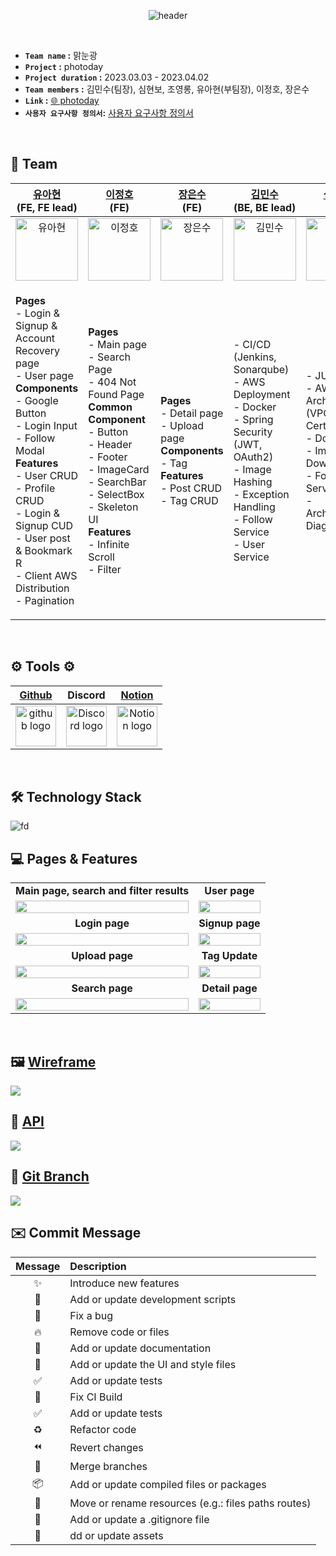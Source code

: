 <div  align="center">

  ![header](https://capsule-render.vercel.app/api?type=Waving&color=3cb46e&height=250&section=header&text=photoday%20&fontSize=60&fontColor=ffffff&animation=twinkling&fontAlignY=40)

</br>

</div>

- **`Team name` :**  맑눈광 
- **`Project` :** photoday
- **`Project duration` :** 2023.03.03 - 2023.04.02
- **`Team members` :** 김민수(팀장), 심현보, 조영롱, 유아현(부팀장), 이정호, 장은수
- **`Link` :** [🌐 photoday ](https://photoday.site/)
- **`사용자 요구사항 정의서`:** [사용자 요구사항 정의서](https://docs.google.com/spreadsheets/d/1Ag0E2LtVoF8s_KBggUSjhS9XFv0DJXGEpryifN7IOt8/edit#gid=0)
<br/>

## 💼 Team
|                     <a href="https://github.com/youa7878" target="_blank">유아현</a> <br>(FE, FE lead)                     |                        <a href="https://github.com/leejungho9" target="_blank">이정호</a> <br>(FE)                        |                        <a href="https://github.com/heyroocoke" target="_blank">장은수</a> <br>(FE)                        |                    <a href="https://github.com/ichubtou" target="_blank">김민수</a> <br>(BE, BE lead)                     |                        <a href="https://github.com/qushe8r" target="_blank">심현보</a> <br>(BE)                        |                       <a href="https://github.com/youngrongcho" target="_blank">조영롱</a> <br>(BE)                        |
| :---: | :---: | :---: | :---: | :---: | :---: |
|  <img alt="유아현" src="https://velog.velcdn.com/images/youa7878/post/a22012f1-99b5-4930-888f-02f5a6fc7291/image.png" height="100" width="100"> | <img alt="이정호" src="https://velog.velcdn.com/images/youa7878/post/159dc490-9e70-4c03-be58-6c1042ad70a4/image.png" height="100" width="100"> | <img alt="장은수" src="https://velog.velcdn.com/images/youa7878/post/d3c50837-70e4-4955-9904-55004b6c4df1/image.png" height="100" width="100"> | <img alt="김민수" src="https://velog.velcdn.com/images/youa7878/post/84c6b5cd-7d52-4046-b7b0-f473516aae29/image.png" height="100" width="100"> | <img alt="심현보" src="https://velog.velcdn.com/images/youa7878/post/b751cdc3-3bc3-4e33-b756-877e904cd6dd/image.png" height="100" width="100"> | <img alt="조영롱" src="https://velog.velcdn.com/images/youa7878/post/47b426a7-8e50-471c-8a51-c32ab66c2818/image.png" height="100" width="100"> |
|<p align="left">**Pages**<br/>- Login & Signup &  Account Recovery page<br/>- User page <br/>**Components**<br/>- Google Button <br/>- Login Input <br/>- Follow Modal <br/>**Features**<br/>- User CRUD<br/>- Profile CRUD <br/> - Login & Signup CUD <br/>- User post & Bookmark R <br/>- Client AWS Distribution <br/>- Pagination<br/></p> | <p align="left">**Pages**<br/>-  Main page<br/>- Search Page<br/>- 404 Not Found Page<br/>**Common Component**<br/>- Button<br/>- Header<br/>- Footer<br/>- ImageCard<br/>- SearchBar<br/>- SelectBox<br/>- Skeleton UI<br/>**Features**<br/>- Infinite Scroll<br/>- Filter<br/></p> | <p align="left">**Pages**<br/>- Detail page<br/>- Upload page<br/>**Components**<br/>- Tag<br/>**Features**<br/>- Post CRUD<br/>- Tag CRUD<br/></p> |<p align="left">- CI/CD (Jenkins, Sonarqube)<br/>- AWS Deployment<br/>- Docker<br/>- Spring Security (JWT, OAuth2)<br/>- Image Hashing<br/>- Exception Handling <br/>- Follow Service<br/>- User Service <br/></p> |<p align="left">- JUnit Test<br/>- AWS Architecture (VPC, Nginx, Certbot)<br/>- Docker<br/>- Image Download <br/>- Follow Service<br/>- Architecture Diagram<br/></p>|<p align="left">- Log Visualization (AOP, Grafana, Loki, Promtail, Prometheus)<br/>- SMTP Mail<br/>- Tag Search<br/>- Image Download <br/>- Follow Service<br/>- Bookmark Service<br/>- Like Service<br/>- Report Service<br/></p>|





<br/>

## ⚙️ Tools ⚙️ 
| <a href="https://github.com/MNK-photoday/photoday" target="_blank">Github</a> | Discord |<a href="https://www.notion.so/codestates/1754f40362bd47ca930d38ab4177d496" target="_blank">Notion</a>|
| :---: | :---: |:---:|
| <img alt="github logo" src="https://techstack-generator.vercel.app/github-icon.svg" width="65" height="65"> | <img alt="Discord logo" src="https://assets-global.website-files.com/6257adef93867e50d84d30e2/62595384e89d1d54d704ece7_3437c10597c1526c3dbd98c737c2bcae.svg" height="65" width="65"> |<img alt="Notion logo" src="https://www.notion.so/cdn-cgi/image/format=auto,width=640,quality=100/front-static/shared/icons/notion-app-icon-3d.png" height="65" width="65">|

<br/>

## 🛠️ Technology Stack
<img alt="fd" src="https://media.discordapp.net/attachments/1079421834161832037/1090881181710561290/Screenshot_2023-03-29_at_3.30.47_AM.png?width=1162&height=663">

</br>

## 💻 Pages & Features
|||
| :---: | :---: |
|        **Main page, search and filter results**                           |                 **User page**                 |
| <img width="100%" src="https://user-images.githubusercontent.com/116181346/228761623-05fdf1cb-d0b6-418f-bfaf-8d44c6274142.gif"/> | <img width="100%" src="https://user-images.githubusercontent.com/116181346/228761637-0db00756-232d-4d38-8464-9af8738e94bc.gif"/> |
|                    **Login page**                     |                     **Signup page**                     |
| <img width="100%" src="https://user-images.githubusercontent.com/116181346/228761646-c56e295e-8862-4127-9d97-6ee336f8447a.gif"/> | <img width="100%" src="https://user-images.githubusercontent.com/116181346/228761641-db17ea7e-f0ed-4e68-9b5e-4648b5261245.gif"/> |
|                    **Upload page**                     |                 **Tag Update**                  |
| <img width="100%" src="https://user-images.githubusercontent.com/116181346/228759590-b9d4a50a-c969-4a61-8819-06686df9e14d.gif"/> | <img width="100%" src="https://user-images.githubusercontent.com/116181346/228759608-5c227b24-cf5d-47cf-b98c-c7d180ff9fc5.gif"/> |
|                    **Search page**                     |                 **Detail page**                  |
| <img width="100%" src="https://user-images.githubusercontent.com/116181346/228756507-9b0d7f4c-83a7-4761-9e16-03f0cd8b3d3c.gif"/> | <img width="100%" src="https://user-images.githubusercontent.com/116181346/228756336-8fbe9855-aa00-4a46-ab69-5170db1c8d14.gif"/> |
<br/>

## 🖼️ <a href="https://www.figma.com/file/FYJKiG6m0prgeyiFsIFb1k/Photoday?node-id=0%3A1&t=sCAetBgN1gxQvoRA-1" target="_blank">Wireframe</a>
<img src="https://velog.velcdn.com/images/youa7878/post/0366138c-6a35-4fb2-8cad-759f7a2b18ed/image.png">

## 📃 <a href="https://documenter.getpostman.com/view/25956865/2s93JowkWg" target="_blank">API</a>
<img src="https://velog.velcdn.com/images/youa7878/post/21b0f354-44dd-44c8-92fb-2df862032e4d/image.png">

## 🌱 <a href="https://documenter.getpostman.com/view/25956865/2s93JowkWg" target="_blank">Git Branch</a>
<img src="https://velog.velcdn.com/images/youa7878/post/eb727fa6-e41c-4f64-b9e4-df2fe4bd0044/image.png">

<br />

## ✉️ Commit  Message

|Message|Description|
|:---:|:---|
|✨|Introduce new features|
|🔨|Add or update development scripts|
|🐛|Fix a bug|
|🔥|Remove code or files|
|📝|Add or update documentation|
|💄|Add or update the UI and style files|
|✅ |Add or update tests|
|💚 |Fix CI Build|
|✅ |Add or update tests|
|♻️ |Refactor code|
|⏪ |Revert changes|
|🔀 |Merge branches|
|📦 |Add or update compiled files or packages|
|🚚 |Move or rename resources (e.g.: files paths routes)|
|🙈 |Add or update a .gitignore file|
|🍱 |dd or update assets|

